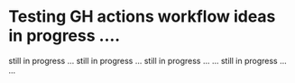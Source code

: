 # Testing GH actions workflow ideas in progress ....

still in progress ...
still in progress ...
still in progress ... ...
still in progress ... ...
